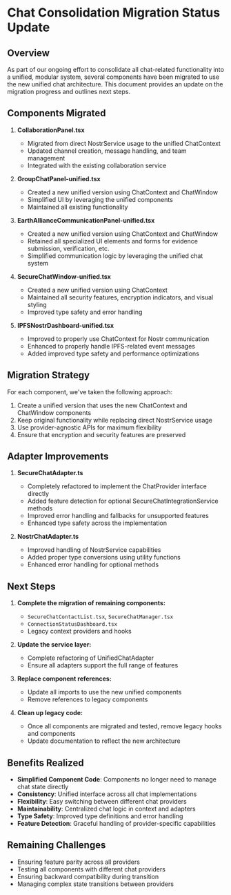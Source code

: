 # Chat Consolidation Migration Status Update

## Overview

As part of our ongoing effort to consolidate all chat-related functionality into a unified, modular system, several components have been migrated to use the new unified chat architecture. This document provides an update on the migration progress and outlines next steps.

## Components Migrated

1. **CollaborationPanel.tsx**
   - Migrated from direct NostrService usage to the unified ChatContext
   - Updated channel creation, message handling, and team management
   - Integrated with the existing collaboration service

2. **GroupChatPanel-unified.tsx**
   - Created a new unified version using ChatContext and ChatWindow
   - Simplified UI by leveraging the unified components
   - Maintained all existing functionality

3. **EarthAllianceCommunicationPanel-unified.tsx**
   - Created a new unified version using ChatContext and ChatWindow
   - Retained all specialized UI elements and forms for evidence submission, verification, etc.
   - Simplified communication logic by leveraging the unified chat system

4. **SecureChatWindow-unified.tsx**
   - Created a new unified version using ChatContext
   - Maintained all security features, encryption indicators, and visual styling
   - Improved type safety and error handling

5. **IPFSNostrDashboard-unified.tsx**
   - Improved to properly use ChatContext for Nostr communication
   - Enhanced to properly handle IPFS-related event messages
   - Added improved type safety and performance optimizations

## Migration Strategy

For each component, we've taken the following approach:

1. Create a unified version that uses the new ChatContext and ChatWindow components
2. Keep original functionality while replacing direct NostrService usage
3. Use provider-agnostic APIs for maximum flexibility
4. Ensure that encryption and security features are preserved

## Adapter Improvements

1. **SecureChatAdapter.ts**
   - Completely refactored to implement the ChatProvider interface directly
   - Added feature detection for optional SecureChatIntegrationService methods
   - Improved error handling and fallbacks for unsupported features
   - Enhanced type safety across the implementation

2. **NostrChatAdapter.ts**
   - Improved handling of NostrService capabilities
   - Added proper type conversions using utility functions
   - Enhanced error handling for optional methods

## Next Steps

1. **Complete the migration of remaining components:**
   - `SecureChatContactList.tsx`, `SecureChatManager.tsx`
   - `ConnectionStatusDashboard.tsx`
   - Legacy context providers and hooks

2. **Update the service layer:**
   - Complete refactoring of UnifiedChatAdapter
   - Ensure all adapters support the full range of features

3. **Replace component references:**
   - Update all imports to use the new unified components
   - Remove references to legacy components

4. **Clean up legacy code:**
   - Once all components are migrated and tested, remove legacy hooks and components
   - Update documentation to reflect the new architecture

## Benefits Realized

- **Simplified Component Code**: Components no longer need to manage chat state directly
- **Consistency**: Unified interface across all chat implementations
- **Flexibility**: Easy switching between different chat providers
- **Maintainability**: Centralized chat logic in context and adapters
- **Type Safety**: Improved type definitions and error handling
- **Feature Detection**: Graceful handling of provider-specific capabilities

## Remaining Challenges

- Ensuring feature parity across all providers
- Testing all components with different chat providers
- Ensuring backward compatibility during transition
- Managing complex state transitions between providers
